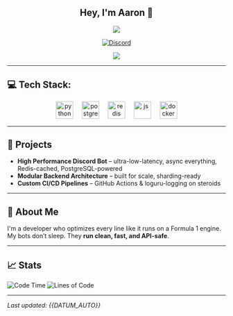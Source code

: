 <div align="center">
  
  ## <strong>Hey, I'm Aaron 👋</strong><br/>
  <p align="center">
    <a><img src="https://readme-typing-svg.herokuapp.com?color=3DF7E2&size=25&center=true&lines=full+stack+developer;performance+focused;discord.bot+architect"></a>
  </p>
  
</div>

<div align="center">
  <a href="https://discord.gg/deinserver">
    <img src="https://discord.c99.nl/widget/theme-1/DEINE_DISCORD_USER_ID.png" alt="Discord" />
  </a>
  <p align="center">
    <img src="https://komarev.com/ghpvc/?username=DEIN_GITHUB_USERNAME" />
  </p>
</div>

---

## 💻 Tech Stack:
<div align="center">
  <img src="https://cdn.jsdelivr.net/gh/devicons/devicon/icons/python/python-original.svg" height="40" alt="python" />
  <img width="12" />
  <img src="https://cdn.jsdelivr.net/gh/devicons/devicon/icons/postgresql/postgresql-original.svg" height="40" alt="postgresql" />
  <img width="12" />
  <img src="https://cdn.jsdelivr.net/gh/devicons/devicon/icons/redis/redis-original.svg" height="40" alt="redis" />
  <img width="12" />
  <img src="https://cdn.jsdelivr.net/gh/devicons/devicon/icons/javascript/javascript-original.svg" height="40" alt="js" />
  <img width="12" />
  <img src="https://cdn.jsdelivr.net/gh/devicons/devicon/icons/docker/docker-original.svg" height="40" alt="docker" />
</div>

---

## 🚀 Projects
- **High Performance Discord Bot** – ultra-low-latency, async everything, Redis-cached, PostgreSQL-powered
- **Modular Backend Architecture** – built for scale, sharding-ready
- **Custom CI/CD Pipelines** – GitHub Actions & loguru-logging on steroids

---

## 🧠 About Me
I'm a developer who optimizes every line like it runs on a Formula 1 engine.  
My bots don’t sleep. They **run clean, fast, and API-safe**.

---

## 📈 Stats
![Code Time](https://img.shields.io/badge/Code%20Time-✨%201000%2B%20hrs-blue)
![Lines of Code](https://img.shields.io/badge/Lines%20Of%20Code-2.1M+-blue)

---

_Last updated: {{DATUM_AUTO}}_
